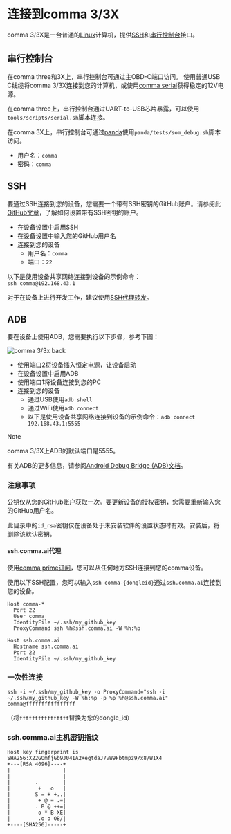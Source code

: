 # 连接到comma 3/3X

comma 3/3X是一台普通的[Linux](https://github.com/commaai/agnos-builder)计算机，提供[SSH](https://wiki.archlinux.org/title/Secure_Shell)和[串行控制台](https://wiki.archlinux.org/title/Working_with_the_serial_console)接口。

## 串行控制台

在comma three和3X上，串行控制台可通过主OBD-C端口访问。
使用普通USB C线缆将comma 3/3X连接到您的计算机，或使用[comma serial](https://comma.ai/shop/comma-serial)获得稳定的12V电源。

在comma three上，串行控制台通过UART-to-USB芯片暴露，可以使用`tools/scripts/serial.sh`脚本连接。

在comma 3X上，串行控制台可通过[panda](https://github.com/commaai/panda)使用`panda/tests/som_debug.sh`脚本访问。

  * 用户名：`comma`
  * 密码：`comma`

## SSH

要通过SSH连接到您的设备，您需要一个带有SSH密钥的GitHub账户。请参阅此[GitHub文章](https://docs.github.com/en/github/authenticating-to-github/connecting-to-github-with-ssh)，了解如何设置带有SSH密钥的账户。

* 在设备设置中启用SSH
* 在设备设置中输入您的GitHub用户名
* 连接到您的设备
    * 用户名：`comma`
    * 端口：`22`

以下是使用设备共享网络连接到设备的示例命令：<br />
`ssh comma@192.168.43.1`

对于在设备上进行开发工作，建议使用[SSH代理转发](https://docs.github.com/en/developers/overview/using-ssh-agent-forwarding)。

## ADB

要在设备上使用ADB，您需要执行以下步骤，参考下图：

![comma 3/3x back](../assets/three-back.svg)

* 使用端口2将设备插入恒定电源，让设备启动
* 在设备设置中启用ADB
* 使用端口1将设备连接到您的PC
* 连接到您的设备
    * 通过USB使用`adb shell`
    * 通过WiFi使用`adb connect`
    * 以下是使用设备共享网络连接到设备的示例命令：`adb connect 192.168.43.1:5555`

> [!NOTE]
> comma 3/3X上ADB的默认端口是5555。

有关ADB的更多信息，请参阅[Android Debug Bridge (ADB)文档](https://developer.android.com/tools/adb)。

### 注意事项

公钥仅从您的GitHub账户获取一次。要更新设备的授权密钥，您需要重新输入您的GitHub用户名。

此目录中的`id_rsa`密钥仅在设备处于未安装软件的设置状态时有效。安装后，将删除该默认密钥。

#### ssh.comma.ai代理

使用[comma prime订阅](https://comma.ai/connect)，您可以从任何地方SSH连接到您的comma设备。

使用以下SSH配置，您可以输入`ssh comma-{dongleid}`通过`ssh.comma.ai`连接到您的设备。

```
Host comma-*
  Port 22
  User comma
  IdentityFile ~/.ssh/my_github_key
  ProxyCommand ssh %h@ssh.comma.ai -W %h:%p

Host ssh.comma.ai
  Hostname ssh.comma.ai
  Port 22
  IdentityFile ~/.ssh/my_github_key
```

### 一次性连接

```
ssh -i ~/.ssh/my_github_key -o ProxyCommand="ssh -i ~/.ssh/my_github_key -W %h:%p -p %p %h@ssh.comma.ai" comma@ffffffffffffffff
```
（将`ffffffffffffffff`替换为您的dongle_id）

### ssh.comma.ai主机密钥指纹

```
Host key fingerprint is SHA256:X22GOmfjGb9J04IA2+egtdaJ7vW9Fbtmpz9/x8/W1X4
+---[RSA 4096]----+
|                 |
|                 |
|        .        |
|         +   o   |
|        S = + +..|
|         + @ = .=|
|        . B @ ++=|
|         o * B XE|
|         .o o OB/|
+----[SHA256]-----+
```